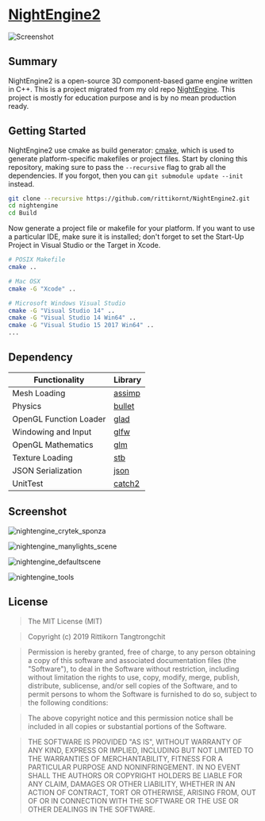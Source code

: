 # [NightEngine2](https://github.com/rittikornt/NightEngine2)
![Screenshot](https://user-images.githubusercontent.com/12661089/91659778-e2cfae00-ea86-11ea-9d29-3f489c54565b.jpg)

## Summary
NightEngine2 is a open-source 3D component-based game engine written in C++. This is a project migrated from my old repo [NightEngine](https://bitbucket.org/BellyLand/nightengine/overview). This project is mostly for education purpose and is by no mean production ready.

## Getting Started
NightEngine2 use cmake as build generator: [cmake](http://www.cmake.org/download/), which is used to generate platform-specific makefiles or project files. Start by cloning this repository, making sure to pass the `--recursive` flag to grab all the dependencies. If you forgot, then you can `git submodule update --init` instead.

```bash
git clone --recursive https://github.com/rittikornt/NightEngine2.git
cd nightengine
cd Build
```

Now generate a project file or makefile for your platform. If you want to use a particular IDE, make sure it is installed; don't forget to set the Start-Up Project in Visual Studio or the Target in Xcode.

```bash
# POSIX Makefile
cmake ..

# Mac OSX
cmake -G "Xcode" ..

# Microsoft Windows Visual Studio
cmake -G "Visual Studio 14" ..
cmake -G "Visual Studio 14 Win64" ..
cmake -G "Visual Studio 15 2017 Win64" ..
...
```

## Dependency
Functionality           | Library
----------------------- | ------------------------------------------
Mesh Loading            | [assimp](https://github.com/assimp/assimp)
Physics                 | [bullet](https://github.com/bulletphysics/bullet3)
OpenGL Function Loader  | [glad](https://github.com/Dav1dde/glad)
Windowing and Input     | [glfw](https://github.com/glfw/glfw)
OpenGL Mathematics      | [glm](https://github.com/g-truc/glm)
Texture Loading         | [stb](https://github.com/nothings/stb)
JSON Serialization      | [json](https://github.com/taocpp/json)
UnitTest                | [catch2](https://github.com/catchorg/Catch2)

## Screenshot
![nightengine_crytek_sponza](https://user-images.githubusercontent.com/12661089/91659795-fed34f80-ea86-11ea-8828-80c20371df4a.jpg)

![nightengine_manylights_scene](https://user-images.githubusercontent.com/12661089/91659816-21fdff00-ea87-11ea-9f8b-a9929abb449f.jpg)

![nightengine_defaultscene](https://user-images.githubusercontent.com/12661089/91659823-2e825780-ea87-11ea-8725-6b411ddf5ad5.jpg)

![nightengine_tools](https://user-images.githubusercontent.com/12661089/91659809-14e11000-ea87-11ea-8507-598de7f27235.jpg)

## License
>The MIT License (MIT)

>Copyright (c) 2019 Rittikorn Tangtrongchit

>Permission is hereby granted, free of charge, to any person obtaining a copy of this software and associated documentation files (the "Software"), to deal in the Software without restriction, including without limitation the rights to use, copy, modify, merge, publish, distribute, sublicense, and/or sell copies of the Software, and to permit persons to whom the Software is furnished to do so, subject to the following conditions:

>The above copyright notice and this permission notice shall be included in all copies or substantial portions of the Software.

>THE SOFTWARE IS PROVIDED "AS IS", WITHOUT WARRANTY OF ANY KIND, EXPRESS OR IMPLIED, INCLUDING BUT NOT LIMITED TO THE WARRANTIES OF MERCHANTABILITY, FITNESS FOR A PARTICULAR PURPOSE AND NONINFRINGEMENT. IN NO EVENT SHALL THE AUTHORS OR COPYRIGHT HOLDERS BE LIABLE FOR ANY CLAIM, DAMAGES OR OTHER LIABILITY, WHETHER IN AN ACTION OF CONTRACT, TORT OR OTHERWISE, ARISING FROM, OUT OF OR IN CONNECTION WITH THE SOFTWARE OR THE USE OR OTHER DEALINGS IN THE SOFTWARE.
